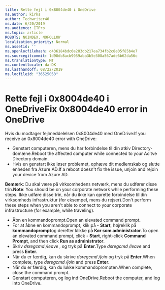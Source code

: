 ```yaml
---
title: Rette fejl i 0x8004de40 i OneDrive
ms.author: kirks
author: Techwriter40
ms.date: 6/20/2019
ms.audience: ITPro
ms.topic: article
ROBOTS: NOINDEX, NOFOLLOW
localization_priority: Normal
ms.assetid: ''
ms.openlocfilehash: d436184bdc0e283db217ea734fb2c8e05f85b4e7
ms.sourcegitcommit: 1d98db8acb9959aba3b5e308a567ade6b62da56c
ms.translationtype: MT
ms.contentlocale: da-DK
ms.lasthandoff: 08/22/2019
ms.locfileid: "36525053"
---
```

# <a name="fix-0x8004de40-error-in-onedrive"></a><span data-ttu-id="cecf0-102">Rette fejl i 0x8004de40 i OneDrive</span><span class="sxs-lookup"><span data-stu-id="cecf0-102">Fix 0x8004de40 error in OneDrive</span></span>

<span data-ttu-id="cecf0-103">Hvis du modtager fejlmeddelelsen 0x8004de40 med OneDrive:</span><span class="sxs-lookup"><span data-stu-id="cecf0-103">If you receive an 0x8004de40 error with OneDrive:</span></span>

- <span data-ttu-id="cecf0-104">Genstart computeren, mens du har forbindelse til din atkiv Directory-domæne.</span><span class="sxs-lookup"><span data-stu-id="cecf0-104">Reboot the affected computer while connected to your Acitve Directory domain.</span></span>
- <span data-ttu-id="cecf0-105">Hvis en genstart ikke løser problemet, ophæve dit medlemskab og slutte enheden fra Azure AD.</span><span class="sxs-lookup"><span data-stu-id="cecf0-105">If a reboot doesn't fix the issue, unjoin and rejoin your device from Azure AD.</span></span> 

<span data-ttu-id="cecf0-106">**Bemærk**: Du skal være på virksomhedens netværk, mens du udfører disse trin.</span><span class="sxs-lookup"><span data-stu-id="cecf0-106">**Note**: You should be on your corporate network while performing these steps.</span></span> <span data-ttu-id="cecf0-107">Ikke udføre disse trin, når du ikke kan oprette forbindelse til din virksomheds infrastruktur (for eksempel, mens du rejser).</span><span class="sxs-lookup"><span data-stu-id="cecf0-107">Don't perform these steps when you aren't able to connect to your corporate infrastructure (for example, while traveling).</span></span> 

- <span data-ttu-id="cecf0-108">Åbn en kommandoprompt.</span><span class="sxs-lookup"><span data-stu-id="cecf0-108">Open an elevated command prompt.</span></span> 
- <span data-ttu-id="cecf0-109">For at åbne en kommandoprompt, klik på - **Start**, højreklik på **kommandoprompt**og derefter klikke på **Kør som administrator**.</span><span class="sxs-lookup"><span data-stu-id="cecf0-109">To open an elevated command prompt, click - **Start**, right-click **Command Prompt**, and then click **Run as administrator**.</span></span>
- <span data-ttu-id="cecf0-110">Skriv *dsregcmd /leave* , og tryk på **Enter**.</span><span class="sxs-lookup"><span data-stu-id="cecf0-110">Type *dsregcmd /leave* and press **Enter**.</span></span>
- <span data-ttu-id="cecf0-111">Når du er færdig, kan du skrive *dsregcmd /join* og tryk på **Enter**.</span><span class="sxs-lookup"><span data-stu-id="cecf0-111">When complete, type *dsregcmd /join* and press **Enter**.</span></span>
- <span data-ttu-id="cecf0-112">Når du er færdig, kan du lukke kommandoprompten.</span><span class="sxs-lookup"><span data-stu-id="cecf0-112">When complete, close the command prompt.</span></span>
- <span data-ttu-id="cecf0-113">Genstart computeren, og log ind OneDrive.</span><span class="sxs-lookup"><span data-stu-id="cecf0-113">Reboot the computer, and log into OneDrive.</span></span>